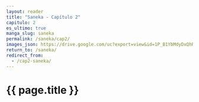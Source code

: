 ```yaml
---
layout: reader
title: "Saneka - Capítulo 2"
capitulo: 2
es_ultimo: true
manga_slug: saneka
permalink: /saneka/cap2/
images_json: https://drive.google.com/uc?export=view&id=1P_B1YbMdyDxQhR-0lDOBNaacyDaPBy6U
return_to: /saneka/
redirect_from:
  - /cap2-saneka/
---
```



<h1>{{ page.title }}</h1>
<div id="reader"></div>

<style>
  /* Estilo base: imágenes ocupan el 100% del contenedor */
  #reader img {
    width: 100%;
    max-width: 100%;
    height: auto;
    display: block;
    margin: 0 auto 10px auto;
  }

  /* En pantallas grandes (mayores a 1024px) → imágenes fullscreen */
  @media (min-width: 1024px) {
    body, html {
      margin: 0;
      padding: 0;
      background: #000; /* opcional: fondo negro tipo lector */
    }
    #reader {
      max-width: 100vw;
    }
    #reader img {
      width: 100vw;
      max-width: 100vw;
    }
  }
</style>


<script>
fetch('{{ site.baseurl }}{{ page.images_json }}')
  .then(response => response.json())
  .then(images => {
    const reader = document.getElementById('reader');

    // Ordenar numéricamente por el número en el nombre del archivo
    images.sort((a, b) => {
      const numA = parseInt(a.match(/(\d+)\.(jpg|png|webp)$/)[1]);
      const numB = parseInt(b.match(/(\d+)\.(jpg|png|webp)$/)[1]);
      return numA - numB;
    });

    // Agregar imágenes ya ordenadas
    images.forEach(img => {
      const image = document.createElement('img');
      image.src = '{{ site.baseurl }}' + img;
      image.loading = 'lazy';
      image.style.width = '100%';
      image.style.marginBottom = '10px';
      reader.appendChild(image);
    });

    // Crear botón de regresar
    const backButton = document.createElement('a');
    backButton.href = '{{ site.baseurl }}{{ page.return_to }}';
    backButton.textContent = '← Regresar al post';
    backButton.style.display = 'block';
    backButton.style.textAlign = 'center';
    backButton.style.margin = '30px auto';
    backButton.style.padding = '10px 20px';
    backButton.style.background = '#333';
    backButton.style.color = '#fff';
    backButton.style.textDecoration = 'none';
    backButton.style.borderRadius = '5px';
    backButton.onmouseover = () => backButton.style.background = '#555';
    backButton.onmouseout = () => backButton.style.background = '#333';
    reader.appendChild(backButton);
  })
  .catch(err => {
    document.getElementById('reader').innerHTML = "<p>No se pudieron cargar las imágenes.</p>";
  });
</script>
